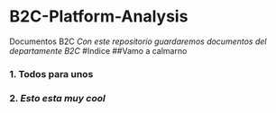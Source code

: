 # B2C-Platform-Analysis
Documentos B2C
_Con este repositorio guardaremos documentos del departamente B2C_
#Indice
##Vamo a calmarno
### 1. Todos para unos
### 2. _*Esto esta muy cool*_
